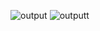 ![output](https://github.com/fadiyahmaisyarah/UAS-Lab-4-Pokemon/assets/167690668/2e3690d9-f506-4ef9-a4c0-7203d5b28637)
![outputt](https://github.com/fadiyahmaisyarah/UAS-Lab-4-Pokemon/assets/167690668/d6c54901-bdbb-4cb0-acc8-14d923f5e813)

